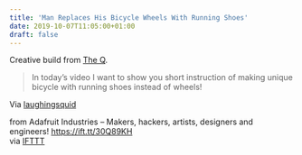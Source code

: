 ```yaml
---
title: 'Man Replaces His Bicycle Wheels With Running Shoes'
date: 2019-10-07T11:05:00+01:00
draft: false
---
```


Creative build from [The Q](https://www.youtube.com/watch?v=WFbVx6cd0Ak).

> In today’s video I want to show you short instruction of making unique bicycle with running shoes instead of wheels!

Via [laughingsquid](https://laughingsquid.com/bicycle-wheels-replaced-with-running-shoes/)

  
  
from Adafruit Industries – Makers, hackers, artists, designers and engineers! https://ift.tt/30Q89KH  
via [IFTTT](https://ifttt.com/?ref=da&site=blogger)